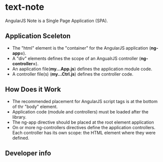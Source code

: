 text-note
======================

AngularJS Note is a Single Page Application (SPA).

Application Sceleton
--------------------

 - The "html" element is the "container" for the AngularJS application (**ng-app=**).
 - A "div" elements defines the scope of an AngualrJS controller (**ng-controller=**).
 - An aaplication file(**my...App.js**) defines the application module code.
 - A controller file(s) (**my...Ctrl.js**) defines the controller code.

How Does it Work
----------------

 - The recommended placement for AngularJS script tags is at the bottom of thr "body" element.
 - Application code (module and controllers) must be loaded after the library.
 - The ng-app directive should be placed at the root element application
 - On or more ng-controllers directives define the application controllers. Each controller has its own scope: the HTML element where they were defined.

Developer info
--------------


